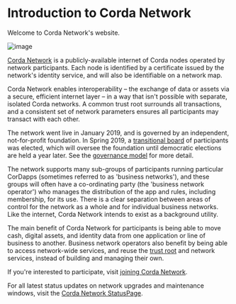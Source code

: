 # Introduction to Corda Network

Welcome to Corda Network's website.

![image](../assets/images/global-map.png)

[Corda Network](https://corda.network/) is a publicly-available internet of Corda nodes operated by network participants. Each 
node is identified by a certificate issued by the network's identity service, and will also be identifiable on a network map. 

Corda Network enables interoperability – the exchange of data or assets via a secure, efficient internet layer – in a way 
that isn't possible with separate, isolated Corda networks. A common trust root surrounds all transactions, and a consistent set of network parameters ensures all participants may transact with each other.

The network went live in January 2019, and is governed by an independent, not-for-profit foundation. In Spring 2019, a [transitional board](https://corda.network/governance/board-election.html) of participants was elected, which will oversee the foundation until democratic elections are held a year later. See the [governance model](../governance/governance-guidelines.md) for more detail.

The network supports many sub-groups of participants running particular CorDapps (sometimes referred to as 'business networks'), and these groups will often have a co-ordinating party (the 'business network operator') who manages the distribution of the app and rules, including membership, for its use. There is a clear separation between areas of control for the network as a whole and for individual business networks. Like the internet, Corda Network intends to exist as a background utility.

The main benefit of Corda Network for participants is being able to move cash, digital assets, and identity data from one application or line of business to another. Business network operators also benefit by being able to access network-wide services, and reuse the [trust root](../trust-root/index.md) and network services, instead of building and managing their own.

If you're interested to participate, visit [joining Corda Network](../participation/index.html).

For all latest status updates on network upgrades and maintenance windows, visit the [Corda Network StatusPage](https://corda-network.statuspage.io).
